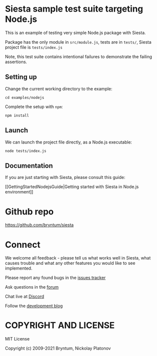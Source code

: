 Siesta sample test suite targeting Node.js 
==========================================

This is an example of testing very simple Node.js package with Siesta.

Package has the only module in `src/module.js`, tests are in `tests/`, Siesta project file is `tests/index.js`

Note, this test suite contains intentional failures to demonstrate the failing assertions.

Setting up
----------

Change the current working directory to the example:

```shell
cd examples/nodejs
```

Complete the setup with `npm`:

```shell
npm install
```

Launch
------

We can launch the project file directly, as a Node.js executable:

```shell
node tests/index.js
```

Documentation
-------------

If you are just starting with Siesta, please consult this guide:

[[GettingStartedNodejsGuide|Getting started with Siesta in Node.js environment]]


Github repo
===========

https://github.com/bryntum/siesta


Connect
=======

We welcome all feedback - please tell us what works well in Siesta, what causes trouble and what any other features you would like to see implemented.

Please report any found bugs in the [issues tracker](https://github.com/bryntum/siesta/issues)

Ask questions in the [forum](https://bryntum.com/forum/viewforum.php?f=20)

Chat live at [Discord](https://discord.gg/jErxFxY)

Follow the [development blog](https://www.bryntum.com/blog/)


COPYRIGHT AND LICENSE
=================

MIT License

Copyright (c) 2009-2021 Bryntum, Nickolay Platonov
